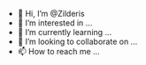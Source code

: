 - 👋 Hi, I’m @Zilderis
- 👀 I’m interested in ...
- 🌱 I’m currently learning ...
- 💞️ I’m looking to collaborate on ...
- 📫 How to reach me ...

<!---
Zilderis/Zilderis is a ✨ special ✨ repository because its `README.md` (this file) appears on your GitHub profile.
You can click the Preview link to take a look at your changes.
--->
